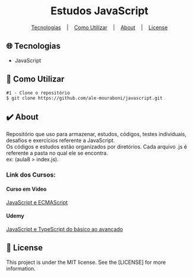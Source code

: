 <h1 align="center">Estudos JavaScript</h1>

<p align="center">
  <a href="#globe_with_meridians-Tecnologias">Tecnologias</a>
  &nbsp;&nbsp;&nbsp;|&nbsp;&nbsp;&nbsp;
  <a href="#wrench-Como-Utilizar">Como Utilizar</a>
  &nbsp;&nbsp;&nbsp;|&nbsp;&nbsp;&nbsp;
  <a href="#heavy_check_mark-About">About</a>
  &nbsp;&nbsp;&nbsp;|&nbsp;&nbsp;&nbsp;
  <a href="#memo-License">License</a> 
</p>

## :globe_with_meridians: Tecnologias
* JavaScript

## :wrench: Como Utilizar

```
#1 - Clone o repositório
$ git clone https://github.com/ale-mouraboni/javascript.git
```

## :heavy_check_mark: About
<p>
Repositório que uso para armazenar, estudos, códigos, testes individuais, desafios e exercícios referente a JavaScript.
</br>
Os códigos e estudos estão organizados por diretórios. Cada arquivo .js é referente a pasta no qual ele se encontra.
</br>
ex: (aula8 > index.js).
</p>

### Link dos Cursos:

#### Curso em Vídeo
[JavaScript e ECMAScript](https://www.cursoemvideo.com/course/javascript/)

#### Udemy
[JavaScript e TypeScript do básico ao avançado](https://www.udemy.com/course/curso-de-javascript-moderno-do-basico-ao-avancado/)

## :memo: License
<p>
  This project is under the MIT license. See the [LICENSE] for more information.
</p>
